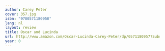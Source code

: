 ```yaml
---
author: Carey Peter
cover: 357.jpg
isbn: "9780571180950"
lang: nl
layout: review
title: Oscar and Lucinda
url: http://www.amazon.com/Oscar-Lucinda-Carey-Peter/dp/0571180957?SubscriptionId=0VMG0VFGBMRWVRA58R02&tag=ldvd-20&linkCode=xm2&camp=2025&creative=165953&creativeASIN=0571180957
year: 0
---
```

